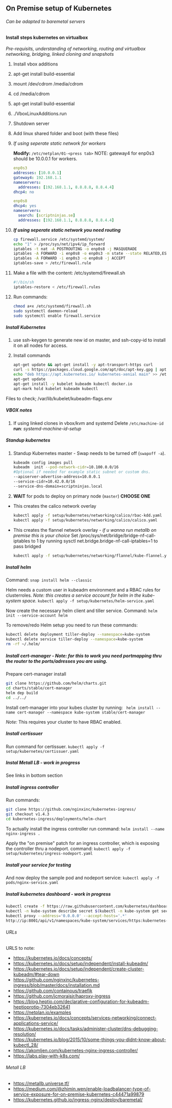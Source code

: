 ## On Premise setup of Kubernetes
###### Can be adapted to baremetal servers


#### Install steps kubernetes on virtualbox

*Pre-requisits, understanding of networking, routing and virtualbox networking, bridging, linked cloning and snapshots*

1. Install vbox additions
1. apt-get install build-essential
1. mount /dev/cdrom /media/cdrom
1. cd /media/cdrom
1. apt-get install build-essential
1. ./VboxLinuxAdditions.run
1. Shutdown server
1. Add linux shared folder and boot (with these files)
1. *If using seperate static network for workers*

    **Modify:** `/etc/netplan/01-<press tab>`
    NOTE: gateway4 for enp0s3 should be 10.0.0.1 for workers.

    ```yaml
    enp0s3
    addresses: [10.0.0.1]
    gateway4: 192.168.1.1
    nameservers:
      addresses: [192.168.1.1, 8.8.8.8, 8.8.4.4]
    dhcp4: no

    enp0s8
    dhcp4: yes
    nameservers:
      search: [scriptninjas.se]
      addresses: [192.168.1.1, 8.8.8.8, 8.8.4.4]
    ```
1. ***If using seperate static network you need routing***
    ```bash
    cp firewall.service /etc/systemd/system/
    echo "1" > /proc/sys/net/ipv4/ip_forward
    iptables -t nat -A POSTROUTING -o enp0s8 -j MASQUERADE
    iptables -A FORWARD -i enp0s8 -o enp0s3 -m state --state RELATED,ESTABLISHED -j ACCEPT
    iptables -A FORWARD -i enp0s3 -o enp0s8 -j ACCEPT
    iptables-save > /etc/firewall.rule
    ```
1. Make a file with the content: /etc/systemd/firewall.sh
    ```bash
    #!/bin/sh
    iptables-restore < /etc/firewall.rules
    ```
1. Run commands:
    ```bash
    chmod a+x /etc/systemd/firewall.sh
    sudo systemctl daemon-reload
    sudo systemctl enable firewall.service
    ```

##### Install Kubernetes
1. use ssh-keygen to generate new id on master, and ssh-copy-id to install it on all nodes for access.
2. Install commands

    ```bash
    apt-get update && apt-get install -y apt-transport-https curl
    curl -s https://packages.cloud.google.com/apt/doc/apt-key.gpg | apt-key add -
    echo "deb https://apt.kubernetes.io/ kubernetes-xenial main" >> /etc/apt/sources.list.d/kubernetes.list
    apt-get update
    apt-get install -y kubelet kubeadm kubectl docker.io
    apt-mark hold kubelet kubeadm kubectl
    ```
  Files to check; /var/lib/kubelet/kubeadm-flags.env

##### VBOX notes

1. If using linked clones in vbox/kvm and systemd
   Delete `/etc/machine-id`
   **run**: *systemd-machine-id-setup*



##### Standup kubernetes

1. Standup Kubernetes master - Swap needs to be turned off (`swapoff -a`).
    ```bash
    kubeadm config images pull
    kubeadm  init --pod-network-cidr=10.100.0.0/16
    #Optional if needed for example static subnet or custom dns.
    --apiserver-advertise-address=10.0.0.1
    --service-cidr=10.42.0.0/16
    --service-dns-domain=scriptninjas.local
    ```

1. **WAIT** for pods to deploy on primary node (`master`)
**CHOOSE ONE**
* This creates the calico network overlay
    ```bash
    kubectl apply -f setup/kubernetes/networking/calico/rbac-kdd.yaml
    kubectl apply -f setup/kubernetes/networking/calico/calico.yaml
    ```
* This creates the flannel network overlay - *if u wanna run metallb on premise this is your choice*
    Set /proc/sys/net/bridge/bridge-nf-call-iptables to 1 by running sysctl net.bridge.bridge-nf-call-iptables=1 to pass bridged
    ```bash
    kubectl apply -f setup/kubernetes/networking/flannel/kube-flannel.yaml
    ```


##### Install helm

Command: `snap install helm --classic`

Helm needs a custom user in kubeadm environment and a RBAC rules for clusterroles.
*Note: this creates a service account for helm in the kube-system space.*
`kubectl apply -f setup/kubernetes/helm-service.yaml`

Now create the necessary helm client and tiller service.
Command: `helm init --service-account helm`

To remove/redo Helm setup you need to run these commands:
```bash
kubectl delete deployment tiller-deploy --namespace=kube-system
kubectl delete service tiller-deploy --namespace=kube-system
rm -rf ~/.helm/
```



##### Install cert-manager - *Note:* for this to work you need portmapping thru the router to the ports/adresses you are using.

Prepare cert-manager install

```bash
git clone https://github.com/helm/charts.git
cd charts/stable/cert-manager
helm dep build
cd ../../
```

Install cert-manager into your kubes cluster by running:
` helm install --name cert-manager --namespace kube-system stable/cert-manager`

*Note:* This requires your cluster to have RBAC enabled.

##### Install certissuer

Run command for certissuer. `kubectl apply -f setup/kubernetes/certissuer.yaml`

##### Instal Metall LB - *work in progress*
See links in bottom section

##### Install ingress controller

Run commands:
```bash
git clone https://github.com/nginxinc/kubernetes-ingress/
git checkout v1.4.3
cd kubernetes-ingress/deployments/helm-chart
```
To actually install the ingress controller run command: `helm install --name nginx-ingress .`

Apply the "on premise" patch for an ingress controller, which is exposing the controller thru a nodeport.
command: `kubectl apply -f setup/kubernetes/ingress-nodeport.yaml`

##### Install your service for testing

And now deploy the sample pod and nodeport service: `kubectl apply -f pods/nginx-service.yaml`

##### Install kubernetes dashboard - *work in progress*

```bash
kubectl create -f https://raw.githubusercontent.com/kubernetes/dashboard/master/aio/deploy/recommended/kubernetes-dashboard.yaml
kubectl -n kube-system describe secret $(kubectl -n kube-system get secret | grep admin-user | awk '{print $1}')
kubectl proxy --address='0.0.0.0' --accept-hosts='.*'
http://ip:8001/api/v1/namespaces/kube-system/services/https:kubernetes-dashboard:/proxy/
```


###### URLs
URLS to note:
* https://kubernetes.io/docs/concepts/
* https://kubernetes.io/docs/setup/independent/install-kubeadm/
* https://kubernetes.io/docs/setup/independent/create-cluster-kubeadm/#tear-down
* https://github.com/nginxinc/kubernetes-ingress/blob/master/docs/installation.md
* https://github.com/containous/traefik
* https://github.com/jcmoraisjr/haproxy-ingress
* https://blog.heptio.com/declarative-configuration-for-kubeadm-heptioprotip-7304eb32641
* https://netplan.io/examples
* https://kubernetes.io/docs/concepts/services-networking/connect-applications-service/
* https://kubernetes.io/docs/tasks/administer-cluster/dns-debugging-resolution/
* https://kubernetes.io/blog/2015/10/some-things-you-didnt-know-about-kubectl_28/
* https://akomljen.com/kubernetes-nginx-ingress-controller/
* https://labs.play-with-k8s.com/

###### Metall LB
* https://metallb.universe.tf/
* https://medium.com/@zhimin.wen/enable-loadbalancer-type-of-service-exposure-for-on-premise-kubernetes-c44471a99879
* https://kubernetes.github.io/ingress-nginx/deploy/baremetal/